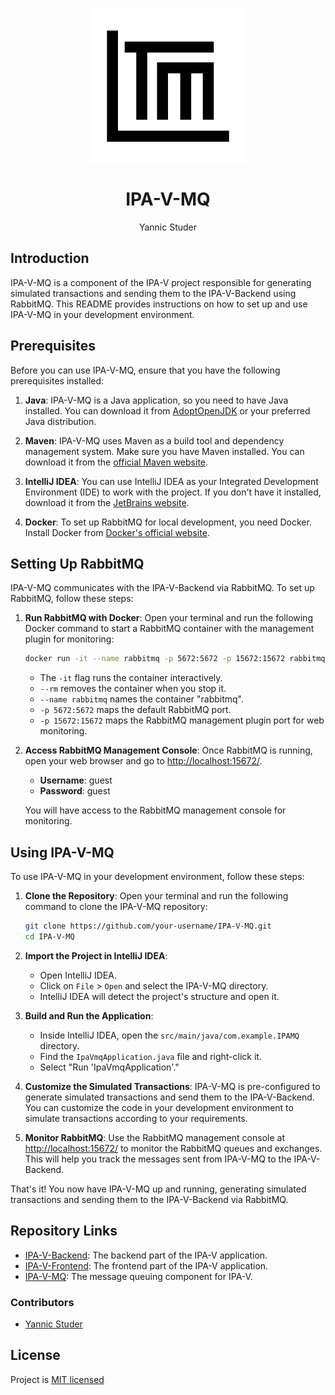 <p align="center">
   <img align="center" src="./logo.svg" height="250px">
</p>
<h1 align="center">
   IPA-V-MQ
</h1>
<p align="center">
   Yannic Studer
</p>


## Introduction

IPA-V-MQ is a component of the IPA-V project responsible for generating simulated transactions and sending them to the IPA-V-Backend using RabbitMQ. This README provides instructions on how to set up and use IPA-V-MQ in your development environment.

## Prerequisites

Before you can use IPA-V-MQ, ensure that you have the following prerequisites installed:

1. **Java**: IPA-V-MQ is a Java application, so you need to have Java installed. You can download it from [AdoptOpenJDK](https://adoptopenjdk.net/) or your preferred Java distribution.

2. **Maven**: IPA-V-MQ uses Maven as a build tool and dependency management system. Make sure you have Maven installed. You can download it from the [official Maven website](https://maven.apache.org/download.cgi).

3. **IntelliJ IDEA**: You can use IntelliJ IDEA as your Integrated Development Environment (IDE) to work with the project. If you don't have it installed, download it from the [JetBrains website](https://www.jetbrains.com/idea/download/).

4. **Docker**: To set up RabbitMQ for local development, you need Docker. Install Docker from [Docker's official website](https://docs.docker.com/get-docker/).

## Setting Up RabbitMQ

IPA-V-MQ communicates with the IPA-V-Backend via RabbitMQ. To set up RabbitMQ, follow these steps:

1. **Run RabbitMQ with Docker**: Open your terminal and run the following Docker command to start a RabbitMQ container with the management plugin for monitoring:

   ```bash
   docker run -it --name rabbitmq -p 5672:5672 -p 15672:15672 rabbitmq:3.12-management
   ```

    - The `-it` flag runs the container interactively.
    - `--rm` removes the container when you stop it.
    - `--name rabbitmq` names the container "rabbitmq".
    - `-p 5672:5672` maps the default RabbitMQ port.
    - `-p 15672:15672` maps the RabbitMQ management plugin port for web monitoring.

2. **Access RabbitMQ Management Console**: Once RabbitMQ is running, open your web browser and go to [http://localhost:15672/](http://localhost:15672/).

    - **Username**: guest
    - **Password**: guest

   You will have access to the RabbitMQ management console for monitoring.

## Using IPA-V-MQ

To use IPA-V-MQ in your development environment, follow these steps:

1. **Clone the Repository**: Open your terminal and run the following command to clone the IPA-V-MQ repository:

   ```bash
   git clone https://github.com/your-username/IPA-V-MQ.git
   cd IPA-V-MQ
   ```

2. **Import the Project in IntelliJ IDEA**:
    - Open IntelliJ IDEA.
    - Click on `File` > `Open` and select the IPA-V-MQ directory.
    - IntelliJ IDEA will detect the project's structure and open it.

3. **Build and Run the Application**:
    - Inside IntelliJ IDEA, open the `src/main/java/com.example.IPAMQ` directory.
    - Find the `IpaVmqApplication.java` file and right-click it.
    - Select "Run 'IpaVmqApplication'."

4. **Customize the Simulated Transactions**: IPA-V-MQ is pre-configured to generate simulated transactions and send them to the IPA-V-Backend. You can customize the code in your development environment to simulate transactions according to your requirements.

5. **Monitor RabbitMQ**: Use the RabbitMQ management console at [http://localhost:15672/](http://localhost:15672/) to monitor the RabbitMQ queues and exchanges. This will help you track the messages sent from IPA-V-MQ to the IPA-V-Backend.

That's it! You now have IPA-V-MQ up and running, generating simulated transactions and sending them to the IPA-V-Backend via RabbitMQ.

## Repository Links

- [IPA-V-Backend](https://github.com/FireNick44/IPA-V-Backend): The backend part of the IPA-V application.
- [IPA-V-Frontend](https://github.com/FireNick44/IPA-V-Frontend): The frontend part of the IPA-V application.
- [IPA-V-MQ](https://github.com/FireNick44/IPA-V-MQ): The message queuing component for IPA-V.

### Contributors

 - [Yannic Studer](https://github.com/FireNick44)


## License
Project is [MIT licensed](./LICENSE)